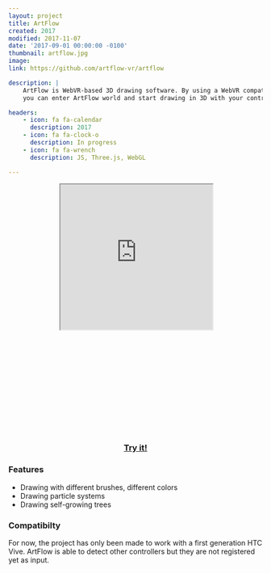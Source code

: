 ```yaml
---
layout: project
title: ArtFlow
created: 2017
modified: 2017-11-07
date: '2017-09-01 00:00:00 -0100'
thumbnail: artflow.jpg
image:
link: https://github.com/artflow-vr/artflow

description: |
    ArtFlow is WebVR-based 3D drawing software. By using a WebVR compatible device,
    you can enter ArtFlow world and start drawing in 3D with your controllers.

headers:
    - icon: fa fa-calendar
      description: 2017
    - icon: fa fa-clock-o
      description: In progress
    - icon: fa fa-wrench
      description: JS, Three.js, WebGL

---
```


<iframe style="position: relative; left: 20%; width: 60%; height: 30vw; margin-bottom: 5vh;"
  src="https://www.youtube.com/embed/QyUaBjSxGXc&t">
</iframe>

<h3 style="text-align: center;"><a href="{{site.url}}/artflow">Try it!</a></h3>

### Features

* Drawing with different brushes, different colors
* Drawing particle systems
* Drawing self-growing trees

### Compatibilty

For now, the project has only been made to work with a first generation HTC Vive.
ArtFlow is able to detect other controllers but they are not registered yet as input.

